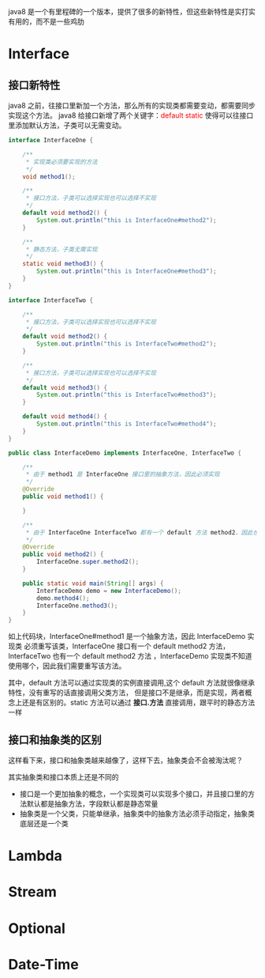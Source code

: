 java8 是一个有里程碑的一个版本，提供了很多的新特性，但这些新特性是实打实有用的，而不是一些鸡肋
# Interface
## 接口新特性

java8 之前，往接口里新加一个方法，那么所有的实现类都需要变动，都需要同步实现这个方法。
java8 给接口新增了两个关键字：<font color=red>default</font> <font color=red>static</font>
使得可以往接口里添加默认方法，子类可以无需变动。

~~~java
interface InterfaceOne {

    /**
     * 实现类必须要实现的方法
     */
    void method1();

    /**
     * 接口方法，子类可以选择实现也可以选择不实现
     */
    default void method2() {
        System.out.println("this is InterfaceOne#method2");
    }

    /**
     * 静态方法，子类无需实现
     */
    static void method3() {
        System.out.println("this is InterfaceOne#method3");
    }
}

interface InterfaceTwo {

    /**
     * 接口方法，子类可以选择实现也可以选择不实现
     */
    default void method2() {
        System.out.println("this is InterfaceTwo#method2");
    }

    /**
     * 接口方法，子类可以选择实现也可以选择不实现
     */
    default void method3() {
        System.out.println("this is InterfaceTwo#method3");
    }

    default void method4() {
        System.out.println("this is InterfaceTwo#method4");
    }
}

public class InterfaceDemo implements InterfaceOne, InterfaceTwo {

    /**
     * 由于 method1 是 InterfaceOne 接口里的抽象方法，因此必须实现
     */
    @Override
    public void method1() {

    }

    /**
     * 由于 InterfaceOne InterfaceTwo 都有一个 default 方法 method2，因此也必须重新实现
     */
    @Override
    public void method2() {
        InterfaceOne.super.method2();
    }

    public static void main(String[] args) {
        InterfaceDemo demo = new InterfaceDemo();
        demo.method4();
        InterfaceOne.method3();
    }
}
~~~
如上代码块，InterfaceOne#method1 是一个抽象方法，因此 InterfaceDemo 实现类
必须重写该类，InterfaceOne 接口有一个 default method2 方法，InterfaceTwo 也有一个 default method2 方法
，InterfaceDemo 实现类不知道使用哪个，因此我们需要重写该方法。

其中，default 方法可以通过实现类的实例直接调用,这个 default 方法就很像继承特性，没有重写的话直接调用父类方法，
但是接口不是继承，而是实现，两者概念上还是有区别的。static 方法可以通过 **接口.方法** 直接调用，跟平时的静态方法一样

## 接口和抽象类的区别
这样看下来，接口和抽象类越来越像了，这样下去，抽象类会不会被淘汰呢？

其实抽象类和接口本质上还是不同的
+ 接口是一个更加抽象的概念，一个实现类可以实现多个接口，并且接口里的方法默认都是抽象方法，字段默认都是静态常量
+ 抽象类是一个父类，只能单继承，抽象类中的抽象方法必须手动指定，抽象类底层还是一个类

# Lambda

# Stream

# Optional

# Date-Time